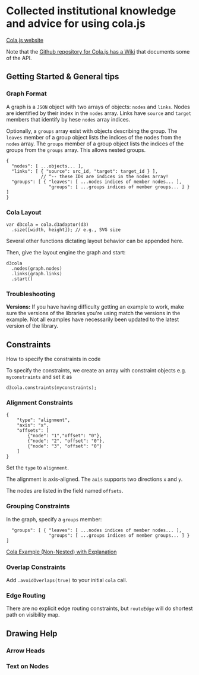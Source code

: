 # Collected institutional knowledge and advice for using cola.js

[Cola.js website](https://ialab.it.monash.edu/webcola/)

Note that the [Github repository for Cola.js has a Wiki](https://github.com/tgdwyer/WebCola/wiki) that documents some of the API.

## Getting Started & General tips

### Graph Format

A graph is a `JSON` object with two arrays of objects: `nodes` and `links`. Nodes are identified by their index in the `nodes` array. Links have `source` and `target` members that identify by hese `nodes` array indices.

Optionally, a `groups` array exist with objects describing the group. The `leaves` member of a group object lists the indices of the nodes from the `nodes` array. The `groups` member of a group object lists the indices of the groups from the `groups` array. This allows nested groups.

```
{
  "nodes": [ ...objects... ],
  "links": [ { "source": src_id, "target": target_id } ], 
             // ^-- these IDs are indices in the nodes array!
  "groups": [ { "leaves": [ ...nodes indices of member nodes... ], 
                "groups": [ ...groups indices of member groups... ] } ]
}
```

### Cola Layout

```
var d3cola = cola.d3adaptor(d3)
  .size([width, height]); // e.g., SVG size
```

Several other functions dictating layout behavior can be appended here.

Then, give the layout engine the graph and start:

```
d3cola
  .nodes(graph.nodes)
  .links(graph.links)
  .start()
```


### Troubleshooting

**Versions:** If you have having difficulty getting an example to work, make sure the versions of the libraries you're using match the versions in the example. Not all examples have necessarily been updated to the latest version of the library.

## Constraints

How to specify the constraints in code

To specify the constraints, we create an array with constraint objects e.g. `myconstraints` and set it as

```
d3cola.constraints(myconstraints);
```

### Alignment Constraints
```
{
    "type": "alignment",
    "axis": "x",
    "offsets": [
        {"node": "1","offset": "0"},
        {"node": "2", "offset": "0"},
        {"node": "3", "offset": "0"}
    ]
}
```

Set the `type` to `alignment`.

The alignment is axis-aligned. The `axis` supports two directions `x` and `y`.

The nodes are listed in the field named `offsets`.



### Grouping Constraints

In the graph, specify a `groups` member:

```
  "groups": [ { "leaves": [ ...nodes indices of member nodes... ], 
                "groups": [ ...groups indices of member groups... ] } ]
```

[Cola Example (Non-Nested) with Explanation](https://ialab.it.monash.edu/webcola/examples/smallworldwithgroups.html)

### Overlap Constraints

Add `.avoidOverlaps(true)` to your initial `cola` call.

### Edge Routing

There are no explicit edge routing constraints, but `routeEdge` will do shortest path on visibility map.

## Drawing Help

### Arrow Heads

### Text on Nodes
